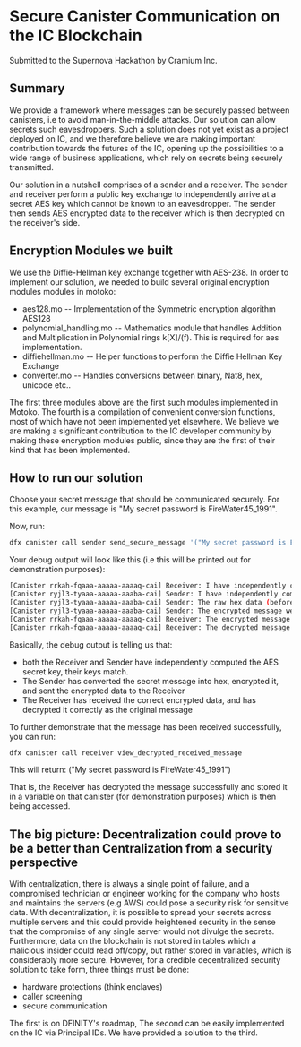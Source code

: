 # Secure Canister Communication on the IC Blockchain
Submitted to the Supernova Hackathon by Cramium Inc.

## Summary

We provide a framework where messages can be securely passed between canisters, i.e to avoid man-in-the-middle attacks. Our solution can allow secrets such eavesdroppers. Such a solution does not yet exist as a project deployed on IC, and we therefore believe we are making important contribution towards the futures of the IC, opening up the possibilities to a wide range of business applications, which rely on secrets being securely transmitted.

Our solution in a nutshell comprises of a sender and a receiver. The sender and receiver perform a public key exchange to independently arrive at a secret AES key which cannot be known to an eavesdropper. The sender then sends AES encrypted data to the receiver which is then decrypted on the receiver's side.

## Encryption Modules we built

We use the Diffie-Hellman key exchange together with AES-238. In order to implement our solution, we needed to build several original encryption modules modules in motoko:

* aes128.mo -- Implementation of the Symmetric encryption algorithm AES128
* polynomial_handling.mo -- Mathematics module that handles Addition and Multiplication in Polynomial rings k[X]/(f). This is required for aes implementation.
* diffiehellman.mo -- Helper functions to perform the Diffie Hellman Key Exchange
* converter.mo -- Handles conversions between binary, Nat8, hex, unicode etc..

The first three modules above are the first such modules implemented in Motoko. The fourth is a compilation of convenient conversion functions, most of which have not been implemented yet elsewhere. We believe we are making a significant contribution to the IC developer community by making these encryption modules public, since they are the first of their kind that has been implemented.

## How to run our solution

Choose your secret message that should be communicated securely. For this example, our message is "My secret password is FireWater45_1991". 

Now, run: 

 ```sh
dfx canister call sender send_secure_message '("My secret password is FireWater45_1991")'
```

Your debug output will look like this (i.e this will be printed out for demonstration purposes):

 ```sh
[Canister rrkah-fqaaa-aaaaa-aaaaq-cai] Receiver: I have independently computed the AES secret key, and it is f882c3e88feeaad705db052c13cce66b
[Canister ryjl3-tyaaa-aaaaa-aaaba-cai] Sender: I have independently computed the AES secret key, and it is f882c3e88feeaad705db052c13cce66b
[Canister ryjl3-tyaaa-aaaaa-aaaba-cai] Sender: The raw hex data (before encryption) is 4d79207365637265742070617373776f72642069732046697265576174657234355f31393931
[Canister ryjl3-tyaaa-aaaaa-aaaba-cai] Sender: The encrypted message we are sending to the Receiver is 481b2a540f7503a5aa12248c812060d873d0e888862a7c0dc8fee4fb3fed2e329189c1ab8bbbeb2d93e4e9b43de9f228
[Canister rrkah-fqaaa-aaaaa-aaaaq-cai] Receiver: The encrypted message I have received is 481b2a540f7503a5aa12248c812060d873d0e888862a7c0dc8fee4fb3fed2e329189c1ab8bbbeb2d93e4e9b43de9f228
[Canister rrkah-fqaaa-aaaaa-aaaaq-cai] Receiver: The decrypted message using my AES secret key is: My secret password is FireWater45_1991
```

Basically, the debug output is telling us that:
* both the Receiver and Sender have independently computed the AES secret key, their keys match.
* The Sender has converted the secret message into hex, encrypted it, and sent the encrypted data to the Receiver
* The Receiver has received the correct encrypted data, and has decrypted it correctly as the original message

To further demonstrate that the message has been received successfully, you can run: 

 ```sh
dfx canister call receiver view_decrypted_received_message
```

This will return: ("My secret password is FireWater45_1991")

That is, the Receiver has decrypted the message successfully and stored it in a variable on that canister (for demonstration purposes) which is then being accessed.

## The big picture: Decentralization could prove to be a better than Centralization from a security perspective

With centralization, there is always a single point of failure, and a compromised technician or engineer working for the company who hosts and maintains the servers (e.g AWS) could pose a security risk for sensitive data. With decentralization, it is possible to spread your secrets across multiple servers and this could provide heightened security in the sense that the compromise of any single server would not divulge the secrets. Furthermore, data on the blockchain is not stored in tables which a malicious insider could read off/copy, but rather stored in variables, which is considerably more secure. However, for a credible decentralized security solution to take form, three things must be done:
* hardware protections (think enclaves) 
* caller screening
* secure communication

The first is on DFINITY's roadmap, The second can be easily implemented on the IC via Principal IDs. We have provided a solution to the third.
